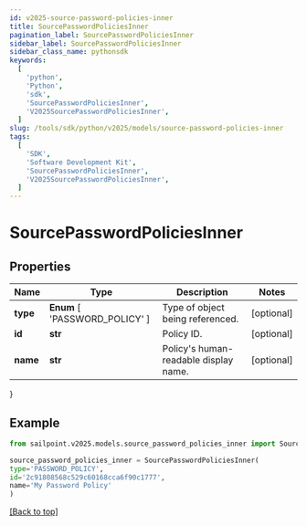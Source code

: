 ```yaml
---
id: v2025-source-password-policies-inner
title: SourcePasswordPoliciesInner
pagination_label: SourcePasswordPoliciesInner
sidebar_label: SourcePasswordPoliciesInner
sidebar_class_name: pythonsdk
keywords:
  [
    'python',
    'Python',
    'sdk',
    'SourcePasswordPoliciesInner',
    'V2025SourcePasswordPoliciesInner',
  ]
slug: /tools/sdk/python/v2025/models/source-password-policies-inner
tags:
  [
    'SDK',
    'Software Development Kit',
    'SourcePasswordPoliciesInner',
    'V2025SourcePasswordPoliciesInner',
  ]
---
```


# SourcePasswordPoliciesInner

## Properties

| Name | Type | Description | Notes |
| --- | --- | --- | --- |
| **type** | **Enum** [ 'PASSWORD_POLICY' ] | Type of object being referenced. | [optional] |
| **id** | **str** | Policy ID. | [optional] |
| **name** | **str** | Policy's human-readable display name. | [optional] |

}

## Example

```python
from sailpoint.v2025.models.source_password_policies_inner import SourcePasswordPoliciesInner

source_password_policies_inner = SourcePasswordPoliciesInner(
type='PASSWORD_POLICY',
id='2c91808568c529c60168cca6f90c1777',
name='My Password Policy'
)

```

[[Back to top]](#)
